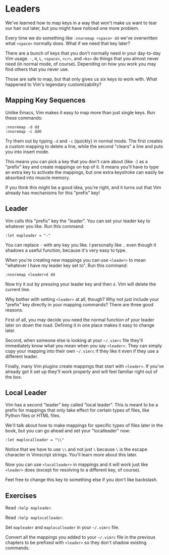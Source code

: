 # Leaders

We've learned how to map keys in a way that won't make us want to tear our hair out later, but you might have noticed one more problem.

Every time we do something like `:nnoremap <space> dd` we've overwritten what `<space>` normally does. What if we need that key later?

There are a bunch of keys that you don't normally need in your day-to-day Vim usage. `-`, `H`, `L`, `<space>`, `<cr>`, and `<bs>` do things that you almost never need (in normal mode, of course). Depending on how you work you may find others that you never use.

Those are safe to map, but that only gives us six keys to work with. What happened to Vim's legendary customizability?

## Mapping Key Sequences

Unlike Emacs, Vim makes it easy to map more than just single keys. Run these commands:

    :nnoremap -d dd
    :nnoremap -c ddO

Try them out by typing `-d` and `-c` (quickly) in normal mode. The first creates a custom mapping to delete a line, while the second "clears" a line and puts you into insert mode.

This means you can pick a key that you don't care about (like `-`) as a "prefix" key and create mappings on top of it. It means you'll have to type an extra key to activate the mappings, but one extra keystroke can easily be absorbed into muscle memory.

If you think this might be a good idea, you're right, and it turns out that Vim already has mechanisms for this "prefix" key!

## Leader

Vim calls this "prefix" key the "leader". You can set your leader key to whatever you like. Run this command:

    :let mapleader = "-"

You can replace `-` with any key you like. I personally like `,` even though it shadows a useful function, because it's very easy to type.

When you're creating new mappings you can use `<leader>` to mean "whatever I have my leader key set to". Run this command:

    :nnoremap <leader>d dd

Now try it out by pressing your leader key and then `d`. Vim will delete the current line.

Why bother with setting `<leader>` at all, though? Why not just include your "prefix" key directly in your mapping commands? There are three good reasons.

First of all, you may decide you need the normal function of your leader later on down the road. Defining it in one place makes it easy to change later.

Second, when someone else is looking at your `~/.vimrc` file they'll immediately know what you mean when you say `<leader>`. They can simply copy your mapping into their own `~/.vimrc` if they like it even if they use a different leader.

Finally, many Vim plugins create mappings that start with `<leader>`. If you've already got it set up they'll work properly and will feel familiar right out of the box.

## Local Leader

Vim has a second "leader" key called "local leader". This is meant to be a prefix for mappings that only take effect for certain types of files, like Python files or HTML files.

We'll talk about how to make mappings for specific types of files later in the book, but you can go ahead and set your "localleader" now:

    :let maplocalleader = "\\"

Notice that we have to use `\\` and not just `\` because `\` is the escape character in Vimscript strings. You'll learn more about this later.

Now you can use `<localleader>` in mappings and it will work just like `<leader>` does (except for resolving to a different key, of course).

Feel free to change this key to something else if you don't like backslash.

## Exercises

Read `:help mapleader`.

Read `:help maplocalleader`.

Set `mapleader` and `maplocalleader` in your `~/.vimrc` file.

Convert all the mappings you added to your `~/.vimrc` file in the previous chapters to be prefixed with `<leader>` so they don't shadow existing commands.
